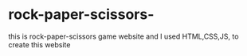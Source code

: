 # rock-paper-scissors-
this is rock-paper-scissors game website and I used HTML,CSS,JS, to create this website
